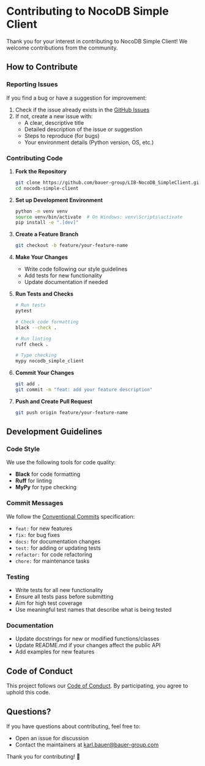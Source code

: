 # Contributing to NocoDB Simple Client

Thank you for your interest in contributing to NocoDB Simple Client! We welcome contributions from the community.

## How to Contribute

### Reporting Issues

If you find a bug or have a suggestion for improvement:

1. Check if the issue already exists in the [GitHub Issues](https://github.com/bauer-group/LIB-NocoDB_SimpleClient/issues)
2. If not, create a new issue with:
   - A clear, descriptive title
   - Detailed description of the issue or suggestion
   - Steps to reproduce (for bugs)
   - Your environment details (Python version, OS, etc.)

### Contributing Code

1. **Fork the Repository**
   ```bash
   git clone https://github.com/bauer-group/LIB-NocoDB_SimpleClient.git
   cd nocodb-simple-client
   ```

2. **Set up Development Environment**
   ```bash
   python -m venv venv
   source venv/bin/activate  # On Windows: venv\Scripts\activate
   pip install -e ".[dev]"
   ```

3. **Create a Feature Branch**
   ```bash
   git checkout -b feature/your-feature-name
   ```

4. **Make Your Changes**
   - Write code following our style guidelines
   - Add tests for new functionality
   - Update documentation if needed

5. **Run Tests and Checks**
   ```bash
   # Run tests
   pytest

   # Check code formatting
   black --check .

   # Run linting
   ruff check .

   # Type checking
   mypy nocodb_simple_client
   ```

6. **Commit Your Changes**
   ```bash
   git add .
   git commit -m "feat: add your feature description"
   ```

7. **Push and Create Pull Request**
   ```bash
   git push origin feature/your-feature-name
   ```

## Development Guidelines

### Code Style

We use the following tools for code quality:

- **Black** for code formatting
- **Ruff** for linting
- **MyPy** for type checking

### Commit Messages

We follow the [Conventional Commits](https://www.conventionalcommits.org/) specification:

- `feat:` for new features
- `fix:` for bug fixes
- `docs:` for documentation changes
- `test:` for adding or updating tests
- `refactor:` for code refactoring
- `chore:` for maintenance tasks

### Testing

- Write tests for all new functionality
- Ensure all tests pass before submitting
- Aim for high test coverage
- Use meaningful test names that describe what is being tested

### Documentation

- Update docstrings for new or modified functions/classes
- Update README.md if your changes affect the public API
- Add examples for new features

## Code of Conduct

This project follows our [Code of Conduct](CODE_OF_CONDUCT.md). By participating, you agree to uphold this code.

## Questions?

If you have questions about contributing, feel free to:

- Open an issue for discussion
- Contact the maintainers at karl.bauer@bauer-group.com

Thank you for contributing! 🎉
